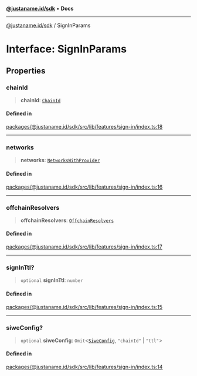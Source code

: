 [**@justaname.id/sdk**](../README.md) • **Docs**

***

[@justaname.id/sdk](../globals.md) / SignInParams

# Interface: SignInParams

## Properties

### chainId

> **chainId**: [`ChainId`](../type-aliases/ChainId.md)

#### Defined in

[packages/@justaname.id/sdk/src/lib/features/sign-in/index.ts:18](https://github.com/JustaName-id/JustaName-sdk/blob/577c5c787ef18bf8ddf8b997f021738a0e8ca336/packages/@justaname.id/sdk/src/lib/features/sign-in/index.ts#L18)

***

### networks

> **networks**: [`NetworksWithProvider`](../type-aliases/NetworksWithProvider.md)

#### Defined in

[packages/@justaname.id/sdk/src/lib/features/sign-in/index.ts:16](https://github.com/JustaName-id/JustaName-sdk/blob/577c5c787ef18bf8ddf8b997f021738a0e8ca336/packages/@justaname.id/sdk/src/lib/features/sign-in/index.ts#L16)

***

### offchainResolvers

> **offchainResolvers**: [`OffchainResolvers`](../classes/OffchainResolvers.md)

#### Defined in

[packages/@justaname.id/sdk/src/lib/features/sign-in/index.ts:17](https://github.com/JustaName-id/JustaName-sdk/blob/577c5c787ef18bf8ddf8b997f021738a0e8ca336/packages/@justaname.id/sdk/src/lib/features/sign-in/index.ts#L17)

***

### signInTtl?

> `optional` **signInTtl**: `number`

#### Defined in

[packages/@justaname.id/sdk/src/lib/features/sign-in/index.ts:15](https://github.com/JustaName-id/JustaName-sdk/blob/577c5c787ef18bf8ddf8b997f021738a0e8ca336/packages/@justaname.id/sdk/src/lib/features/sign-in/index.ts#L15)

***

### siweConfig?

> `optional` **siweConfig**: `Omit`\<[`SiweConfig`](SiweConfig.md), `"chainId"` \| `"ttl"`\>

#### Defined in

[packages/@justaname.id/sdk/src/lib/features/sign-in/index.ts:14](https://github.com/JustaName-id/JustaName-sdk/blob/577c5c787ef18bf8ddf8b997f021738a0e8ca336/packages/@justaname.id/sdk/src/lib/features/sign-in/index.ts#L14)
